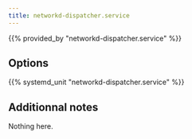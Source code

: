 ```yaml
---
title: networkd-dispatcher.service
---
```


{{% provided_by "networkd-dispatcher.service" %}}

## Options

{{% systemd_unit "networkd-dispatcher.service" %}}

## Additionnal notes

Nothing here.